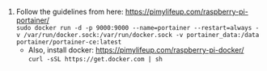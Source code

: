﻿1. Follow the guidelines from here: https://pimylifeup.com/raspberry-pi-portainer/ \
```sudo docker run -d -p 9000:9000 --name=portainer --restart=always -v /var/run/docker.sock:/var/run/docker.sock -v portainer_data:/data portainer/portainer-ce:latest```
   * Also, install docker: https://pimylifeup.com/raspberry-pi-docker/ \
   ```curl -sSL https://get.docker.com | sh```